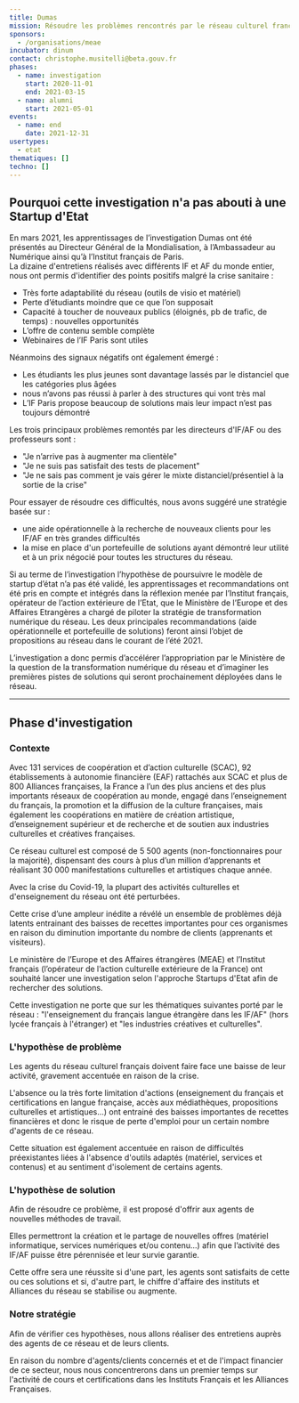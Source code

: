 ```yaml
---
title: Dumas
mission: Résoudre les problèmes rencontrés par le réseau culturel français à l'étranger
sponsors:
  - /organisations/meae
incubator: dinum
contact: christophe.musitelli@beta.gouv.fr
phases:
  - name: investigation
    start: 2020-11-01
    end: 2021-03-15
  - name: alumni
    start: 2021-05-01
events:
  - name: end
    date: 2021-12-31
usertypes:
  - etat
thematiques: []
techno: []
---
```

## Pourquoi cette investigation n'a pas abouti à une Startup d'Etat

En mars 2021, les apprentissages de l’investigation Dumas ont été présentés au Directeur Général de la Mondialisation, à l’Ambassadeur au Numérique ainsi qu’à l’Institut français de Paris.\
La dizaine d'entretiens réalisés avec différents IF et AF du monde entier, nous ont permis d'identifier des points positifs malgré la crise sanitaire :

* Très forte adaptabilité du réseau (outils de visio et matériel)
* Perte d’étudiants moindre que ce que l’on supposait
* Capacité à toucher de nouveaux publics (éloignés, pb de trafic, de temps) : nouvelles opportunités
* L’offre de contenu semble complète
* Webinaires de l’IF Paris sont utiles

Néanmoins des signaux négatifs ont également émergé :

* Les étudiants les plus jeunes sont davantage lassés par le distanciel que les catégories plus âgées
* nous n’avons pas réussi à parler à des structures qui vont très mal
* L’IF Paris propose beaucoup de solutions mais leur impact n’est pas toujours démontré

Les trois principaux problèmes remontés par les directeurs d'IF/AF ou des professeurs sont :

* "Je n’arrive pas à augmenter ma clientèle"
* "Je ne suis pas satisfait des tests de placement"
* "Je ne sais pas comment je vais gérer le mixte distanciel/présentiel à la sortie de la crise"

Pour essayer de résoudre ces difficultés, nous avons suggéré une stratégie basée sur :

* une aide opérationnelle à la recherche de nouveaux clients pour les IF/AF en très grandes difficultés
* la mise en place d'un portefeuille de solutions ayant démontré leur utilité et à un prix négocié pour toutes les structures du réseau.

Si au terme de l’investigation l’hypothèse de poursuivre le modèle de startup d’état n’a pas été validé, les apprentissages et recommandations ont été pris en compte et intégrés dans la réflexion menée par l’Institut français, opérateur de l’action extérieure de l’Etat, que le Ministère de l’Europe et des Affaires Etrangères a chargé de piloter la stratégie de transformation numérique du réseau. Les deux principales recommandations (aide opérationnelle et portefeuille de solutions) feront ainsi l’objet de propositions au réseau dans le courant de l’été 2021.

L’investigation a donc permis d’accélérer l’appropriation par le Ministère de la question de la transformation numérique du réseau et d’imaginer les premières pistes de solutions qui seront prochainement déployées dans le réseau.

---

## Phase d'investigation

### Contexte

Avec 131 services de coopération et d’action culturelle (SCAC), 92 établissements à autonomie financière (EAF) rattachés aux SCAC et plus de 800 Alliances françaises, la France a l’un des plus anciens et des plus importants réseaux de coopération au monde, engagé dans l’enseignement du français, la promotion et la diffusion de la culture françaises, mais également les coopérations en matière de création artistique, d’enseignement supérieur et de recherche et de soutien aux industries culturelles et créatives françaises.

Ce réseau culturel est composé de 5 500 agents (non-fonctionnaires pour la majorité), dispensant des cours à plus d’un million d’apprenants et réalisant 30 000 manifestations culturelles et artistiques chaque année.

Avec la crise du Covid-19, la plupart des activités culturelles et d'enseignement du réseau ont été perturbées.

Cette crise d’une ampleur inédite a révélé un ensemble de problèmes déjà latents entrainant des baisses de recettes importantes pour ces organismes en raison du diminution importante du nombre de clients (apprenants et visiteurs).

Le ministère de l’Europe et des Affaires étrangères (MEAE) et l’Institut français (l’opérateur de l’action culturelle extérieure de la France) ont souhaité lancer une investigation selon l'approche Startups d'Etat afin de rechercher des solutions.

Cette investigation ne porte que sur les thématiques suivantes porté par le réseau : "l'enseignement du français langue étrangère dans les IF/AF" (hors lycée français à l'étranger) et "les industries créatives et culturelles".

### L'hypothèse de problème

Les agents du réseau culturel français doivent faire face une baisse de leur activité, gravement accentuée en raison de la crise.

L'absence ou la très forte limitation d'actions (enseignement du français et certifications en langue française, accès aux médiathèques, propositions culturelles et artistiques...) ont entrainé des baisses importantes de recettes financières et donc le risque de perte d'emploi pour un certain nombre d'agents de ce réseau.

Cette situation est également accentuée en raison de difficultés préexistantes liées à l'absence d'outils adaptés (matériel, services et contenus) et au sentiment d'isolement de certains agents.

### L'hypothèse de solution

Afin de résoudre ce problème, il est proposé d'offrir aux agents de nouvelles méthodes de travail.

Elles permettront la création et le partage de nouvelles offres (matériel informatique, services numériques et/ou contenu...) afin que l’activité des IF/AF puisse être pérennisée et leur survie garantie.

Cette offre sera une réussite si d'une part, les agents sont satisfaits de cette ou ces solutions et si, d'autre part, le chiffre d'affaire des instituts et Alliances du réseau se stabilise ou augmente.

### Notre stratégie

Afin de vérifier ces hypothèses, nous allons réaliser des entretiens auprès des agents de ce réseau et de leurs clients.

En raison du nombre d'agents/clients concernés et et de l'impact financier de ce secteur, nous nous concentrerons dans un premier temps sur l'activité de cours et certifications dans les Instituts Français et les Alliances Françaises.
